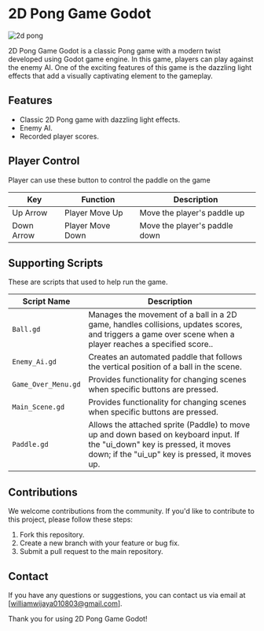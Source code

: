 # 2D Pong Game Godot

![2d pong](https://github.com/William3152/2D-Pong/assets/116702856/880813f2-86e2-4944-8b09-df22b46d5887)

2D Pong Game Godot is a classic Pong game with a modern twist developed using Godot game engine. 
In this game, players can play against the enemy AI.
One of the exciting features of this game is the dazzling light effects that add a visually captivating element to the gameplay.


## Features

- Classic 2D Pong game with dazzling light effects.
- Enemy AI.
- Recorded player scores.

## Player Control 

Player can use these button to control the paddle on the game 

| Key          | Function          | Description             |
| ------------ | ----------------- | ----------------------- |
| Up Arrow     | Player Move Up  | Move the player's paddle up   |
| Down Arrow   | Player Move Down| Move the player's paddle down |

## Supporting Scripts

These are scripts that used to help run the game.

| Script Name           | Description                                          |
| --------------------- | ---------------------------------------------------- |
| `Ball.gd`      | Manages the movement of a ball in a 2D game, handles collisions, updates scores, and triggers a game over scene when a player reaches a specified score..  |
| `Enemy_Ai.gd`  | Creates an automated paddle that follows the vertical position of a ball in the scene. |
| `Game_Over_Menu.gd` | Provides functionality for changing scenes when specific buttons are pressed. |
| `Main_Scene.gd`  | Provides functionality for changing scenes when specific buttons are pressed.    |
| `Paddle.gd`    | Allows the attached sprite (Paddle) to move up and down based on keyboard input. If the "ui_down" key is pressed, it moves down; if the "ui_up" key is pressed, it moves up. |


## Contributions

We welcome contributions from the community. If you'd like to contribute to this project, please follow these steps:

1. Fork this repository.
2. Create a new branch with your feature or bug fix.
3. Submit a pull request to the main repository.

## Contact

If you have any questions or suggestions, you can contact us via email at [williamwijaya010803@gmail.com].

Thank you for using 2D Pong Game Godot!

